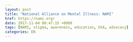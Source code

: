 ```yaml
---
layout: post
title: "National Alliance on Mental Illness: NAMI"
href: https://nami.org/
date: 2017-11-04 00:47:15 +0000
tags: [NAMI, stigma, awareness, education, USA, advocacy]
categories: EN
---
```

